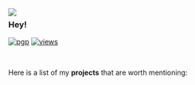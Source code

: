 <img align="left" src="https://orhun.dev/img/crow.png">

### Hey!

[![pgp](https://img.shields.io/badge/pgp-0xF83424824B3E4B90-313131?style=flat&labelColor=545454&color=313131)](https://github.com/orhun.gpg) [![views](https://komarev.com/ghpvc/?username=marcconci&style=flat&color=313131&label=views)](https://github.com/marcconci)

<br>

Here is a list of my **projects** that are worth mentioning:
